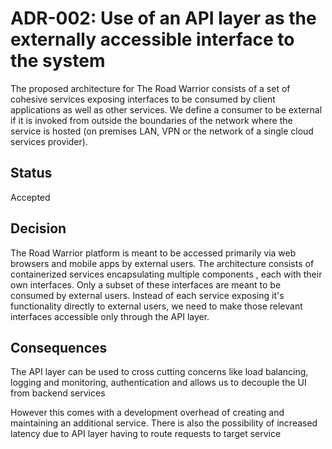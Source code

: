 # ADR-002: Use of an API layer as the externally accessible interface to the system

The proposed architecture for The Road Warrior consists of a set of cohesive services exposing interfaces to be consumed by client applications as well as other services. We define a consumer to be external if it is invoked from outside the boundaries of the network where the service is hosted (on premises LAN, VPN or the network of a single cloud services provider).

## Status
Accepted

## Decision
The Road Warrior platform is meant to be accessed primarily via web browsers and mobile apps by external users. The architecture consists of containerized services encapsulating multiple components , each with their own interfaces. Only a subset of these interfaces are meant to be consumed by external users. Instead of each service exposing it's functionality directly to external users, we need to make those relevant interfaces accessible only through the API layer.

## Consequences
The API layer can be used to cross cutting concerns like load balancing, logging and monitoring, authentication and allows us to decouple the UI from backend services

However this comes with a development overhead of creating and maintaining an additional service. There is also the possibility of increased latency due to API layer having to route requests to target service